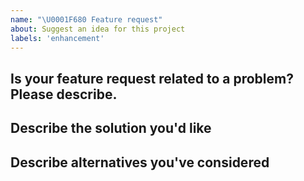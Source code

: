 ```yaml
---
name: "\U0001F680 Feature request"
about: Suggest an idea for this project
labels: 'enhancement'
---
```


<!--
Thank you for suggesting an idea to make us better.

Please fill in as much of the template below as you're able.
-->

## Is your feature request related to a problem? Please describe.
<!-- Please describe the problem you are trying to solve. -->

## Describe the solution you'd like
<!-- Please describe the desired behavior. -->

## Describe alternatives you've considered
<!-- Please describe alternative solutions or features you have considered. -->
<!-- This is not strictly necessary but helps all of us get a different point-of-view -->

